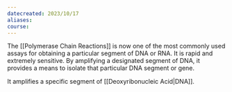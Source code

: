 ```yaml
---
datecreated: 2023/10/17
aliases: 
course:
---
```

The [[Polymerase Chain Reactions]] is now one of the most commonly used assays for obtaining a particular segment of DNA or RNA. It is rapid and extremely sensitive. By amplifying a designated segment of DNA, it provides a means to isolate that particular DNA segment or gene.

It amplifies a specific segment of [[Deoxyribonucleic Acid|DNA]].
